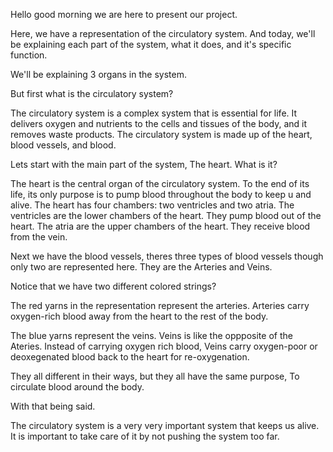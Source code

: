 Hello good morning we are here to present our project.

Here, we have a representation of the circulatory system. And today, we'll be explaining each part of the system, what it does, and it's specific function.

We'll be explaining 3 organs in the system.

But first what is the circulatory system?

The circulatory system is a complex system that is essential for life. It delivers oxygen and nutrients to the cells and tissues of the body, and it removes waste products. The circulatory system is made up of the heart, blood vessels, and blood.

Lets start with the main part of the system, The heart. What is it?


The heart is the central organ of the circulatory system. To the end of its life, its only purpose is to pump blood throughout the body to keep u and alive. The heart has four chambers: two ventricles and two atria. The ventricles are the lower chambers of the heart. They pump blood out of the heart. The atria are the upper chambers of the heart. They receive blood from the vein.

Next we have the blood vessels, theres three types of blood vessels though only two are represented here. They are the Arteries and Veins.

Notice that we have two different colored strings?

The red yarns in the representation represent the arteries. Arteries carry oxygen-rich blood away from the heart to the rest of the body.

The blue yarns represent the veins. Veins is like the oppposite of the Ateries. Instead of carrying oxygen rich blood, Veins carry oxygen-poor or deoxegenated blood back to the heart for re-oxygenation.

They all different in their ways, but they all have the same purpose, To circulate blood around the body.

With that being said.

The circulatory system is a very very important system that keeps us alive. It is important to take care of it by not pushing the system too far.